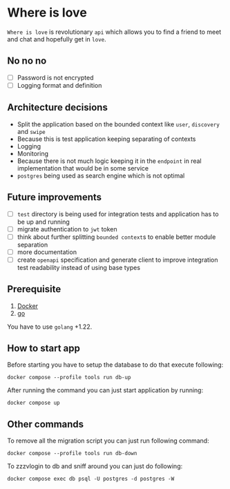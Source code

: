 # Where is love

`Where is love` is revolutionary `api` which allows you to find a friend to meet and chat and hopefully get in `love`.

## No no no

- [ ] Password is not encrypted
- [ ] Logging format and definition

## Architecture decisions

- Split the application based on the bounded context like `user`, `discovery` and `swipe`
- Because this is test application keeping separating of contexts
- Logging
- Monitoring
- Because there is not much logic keeping it in the `endpoint` in real implementation that would be in some service
- `postgres` being used as search engine which is not optimal

## Future improvements

- [ ] `test` directory is being used for integration tests and application has to be up and running
- [ ] migrate authentication to `jwt` token
- [ ] think about further splitting `bounded context`s to enable better module separation
- [ ] more documentation
- [ ] create `openapi` specification and generate client to improve integration test readability instead of using base types

## Prerequisite

1. [Docker](https://docs.docker.com/engine/install/)
2. [go](https://go.dev/doc/install)

You have to use `golang` +1.22.

## How to start app 

Before starting you have to setup the database to do that execute following:

```shell
docker compose --profile tools run db-up
```

After running the command you can just start application by running:

```shell
docker compose up
```

## Other commands

To remove all the migration script you can just run following command:

```shell
docker compose --profile tools run db-down
```

To zzzvlogin to db and sniff around you can just do following:

```shell
docker compose exec db psql -U postgres -d postgres -W
```
